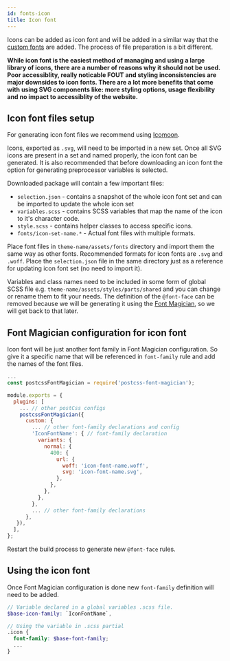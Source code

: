 ```yaml
---
id: fonts-icon
title: Icon font
---
```


Icons can be added as icon font and will be added in a similar way that the [custom fonts](fonts-custom) are added. The process of file preparation is a bit different.

__While icon font is the easiest method of managing and using a large library of icons, there are a number of reasons why it should not be used. Poor accessiblity, really noticable FOUT and styling inconsistencies are major downsides to icon fonts. There are a lot more benefits that come with using SVG components like: more styling options, usage flexibility and no impact to accessiblity of the website.__

## Icon font files setup

For generating icon font files we recommend using [Icomoon](https://icomoon.io/app/).

Icons, exported as `.svg`, will need to be imported in a new set. Once all SVG icons are present in a set and named properly, the icon font can be generated. It is also recommended that before downloading an icon font the option for generating preprocessor variables is selected.

Downloaded package will contain a few important files:
* `selection.json` - contains a snapshot of the whole icon font set and can be imported to update the whole icon set
* `variables.scss` - contains SCSS variables that map the name of the icon to it's character code.
* `style.scss` - contains helper classes to access specific icons.
* `fonts/icon-set-name.*` - Actual font files with multiple formats.

Place font files in `theme-name/assets/fonts` directory and import them the same way as other fonts. Recommended formats for icon fonts are `.svg` and `.woff`. Place the `selection.json` file in the same directory just as a reference for updating icon font set (no need to import it).

Variables and class names need to be included in some form of global SCSS file e.g. `theme-name/assets/styles/parts/shared` and you can change or rename them to fit your needs. The definition of the `@font-face` can be removed because we will be generating it using the [Font Magician](https://github.com/jonathantneal/postcss-font-magician), so we will get back to that later.

## Font Magician configuration for icon font

Icon font will be just another font family in Font Magician configuration. So give it a specific name that will be referenced in `font-family` rule and add the names of the font files.

```js
...
const postcssFontMagician = require('postcss-font-magician');

module.exports = {
  plugins: [
    ... // other postCss configs
    postcssFontMagician({
      custom: {
        ... // other font-family declarations and config
        'IconFontName': { // font-family declaration
          variants: {
            normal: {
              400: {
                url: {
                  woff: 'icon-font-name.woff',
                  svg: 'icon-font-name.svg',
                },
              },
            },
          },
        },
        ... // other font-family declarations
      },
   }),
  ],
};
```

Restart the build process to generate new `@font-face` rules.


## Using the icon font

Once Font Magician configuration is done new `font-family` definition will need to be added.
```scss
// Variable declared in a global variables .scss file.
$base-icon-family: `IconFontName`,

// Using the variable in .scss partial
.icon {
  font-family: $base-font-family;
  ...
}
```

<div class="legacy-badge legacy-badge--v4"></div>
